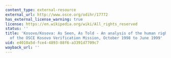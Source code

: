 ```yaml
---
content_type: external-resource
external_url: http://www.osce.org/odihr/17772
has_external_license_warning: true
license: https://en.wikipedia.org/wiki/All_rights_reserved
status: ''
title: 'Kosovo/Kosova: As Seen, As Told - An analysis of the human rights findings
  of the OSCE Kosovo Verification Mission, October 1998 to June 1999'
uid: e4010a5d-fce4-4893-88f6-a3391d7709c7
wayback_url: ''
---
```

